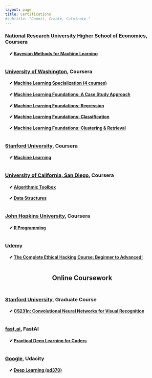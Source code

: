 ```yaml
---
layout: page
title: Certifications
#subtitle: "Commit, Create, Culminate."
---
```


### <u>National Research University Higher School of Economics</u>, Coursera
#### &nbsp;&nbsp;&nbsp;&nbsp;✔ [Bayesian Methods for Machine Learning](https://www.coursera.org/learn/bayesian-methods-in-machine-learning)<br><br>

### <u>University of Washington</u>, Coursera<br>
#### &nbsp;&nbsp;&nbsp;&nbsp;✔ [Machine Learning Specialization (4 courses)](https://www.coursera.org/account/accomplishments/specialization/certificate/DSAS23JZKGG6)
#### &nbsp;&nbsp;&nbsp;&nbsp;✔ [Machine Learning Foundations: A Case Study Approach](https://www.coursera.org/account/accomplishments/certificate/KBN26TGYRFS2)
#### &nbsp;&nbsp;&nbsp;&nbsp;✔ [Machine Learning Foundations: Regression](https://www.coursera.org/account/accomplishments/certificate/6MD63T837DRW)
#### &nbsp;&nbsp;&nbsp;&nbsp;✔ [Machine Learning Foundations: Classification](https://www.coursera.org/account/accomplishments/certificate/6WG9X8M3XDCD)
#### &nbsp;&nbsp;&nbsp;&nbsp;✔ [Machine Learning Foundations: Clustering & Retrieval](https://www.coursera.org/account/accomplishments/certificate/MM93FX3USFY3)<br><br>

### <u>Stanford University</u>, Coursera
#### &nbsp;&nbsp;&nbsp;&nbsp;✔ [Machine Learning](https://www.coursera.org/account/accomplishments/certificate/JCU22MWZSVHS)<br><br>

### <u>University of California, San Diego</u>, Coursera
#### &nbsp;&nbsp;&nbsp;&nbsp;✔ [Algorithmic Toolbox](https://www.coursera.org/account/accomplishments/certificate/DEUBHDVKGD3A)
#### &nbsp;&nbsp;&nbsp;&nbsp;✔ [Data Structures](https://www.coursera.org/account/accomplishments/certificate/NULMGEKZ5CSY)<br><br>

### <u>John Hopkins University</u>, Coursera
#### &nbsp;&nbsp;&nbsp;&nbsp;✔ [R Programming](https://www.coursera.org/account/accomplishments/certificate/Y69XRGC2M35V)<br><br>

### <u>Udemy</u>
#### &nbsp;&nbsp;&nbsp;&nbsp;✔ [The Complete Ethical Hacking Course: Beginner to Advanced!](https://www.udemy.com/certificate/UC-ZJTYGNIY/)<br><br>

## <center>Online Coursework</center><br>

### <u>Stanford University</u>, Graduate Course
#### &nbsp;&nbsp;&nbsp;&nbsp;✔ [CS231n: Convolutional Neural Networks for Visual Recognition](http://cs231n.stanford.edu/index.html)<br><br>

### <u>fast,ai</u>, FastAI
#### &nbsp;&nbsp;&nbsp;&nbsp;✔ [Practical Deep Learning for Coders](https://course.fast.ai/index.html)<br><br>

### <u>Google</u>, Udacity
#### &nbsp;&nbsp;&nbsp;&nbsp;✔ [Deep Learning (ud370)](https://in.udacity.com/course/deep-learning--ud730)<br><br>
